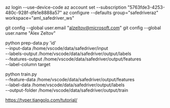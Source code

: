 az login --use-device-code
az account set --subscription "5763fde3-4253-480c-928f-dfe1e8888a57"
az configure --defaults group="safedriveraz" workspace="aml_safedriver_ws"

git config --global user.email "alzeltov@microsoft.com"
git config --global user.name "Alex Zeltov"

  python  prep-data.py 'id' \
  --input-data /home/vscode/data/safedriver/input \
  --labels-output /home/vscode/data/safedriver/output/labels \
  --features-output /home/vscode/data/safedriver/output/features \
  --label-column target

python train.py \
  --feature-data /home/vscode/data/safedriver/output/features \
  --label-data /home/vscode/data/safedriver/output/labels \
  --output-folder /home/vscode/data/safedriver/output/train 

  
https://typer.tiangolo.com/tutorial/